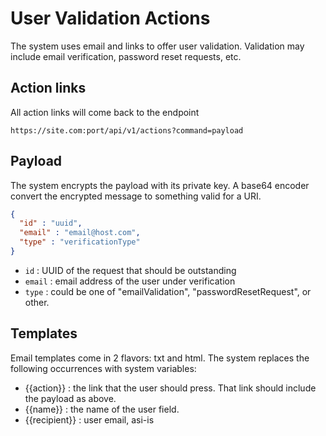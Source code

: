# User Validation Actions 
The system uses email and links to offer user validation. Validation may include email verification, password reset
requests, etc.

## Action links
All action links will come back to the endpoint
```
https://site.com:port/api/v1/actions?command=payload
```

## Payload 
The system encrypts the payload with its private key. A base64 encoder convert the encrypted message to something
valid for a URI.

```json
{
  "id" : "uuid",
  "email" : "email@host.com",
  "type" : "verificationType"
}
```

- `id` : UUID of the request that should be outstanding
- `email` : email address of the user under verification
- `type` : could be one of "emailValidation", "passwordResetRequest", or other.

## Templates
Email templates come in 2 flavors: txt and html. The system replaces the following occurrences with system variables:

- {{action}} : the link that the user should press. That link should include the payload as above.
- {{name}} : the name of the user field.
- {{recipient}} : user email, asi-is

 


